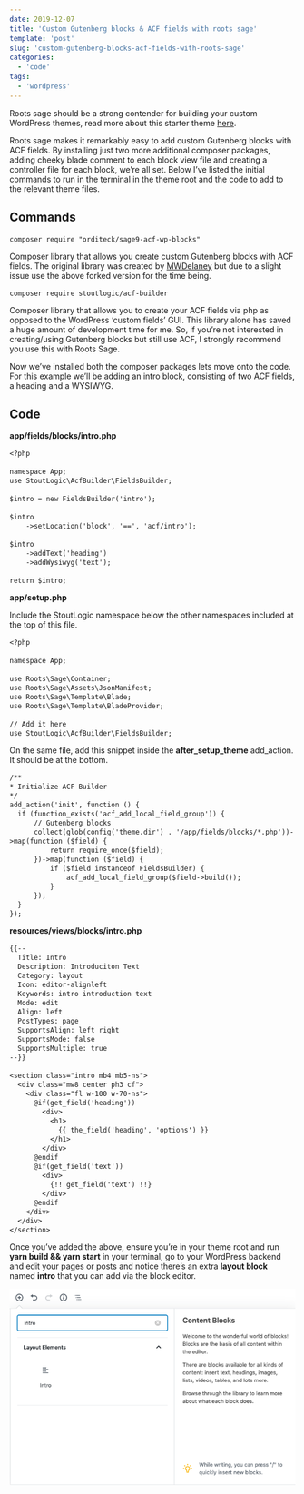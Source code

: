 ```yaml
---
date: 2019-12-07
title: 'Custom Gutenberg blocks & ACF fields with roots sage'
template: 'post'
slug: 'custom-gutenberg-blocks-acf-fields-with-roots-sage'
categories:
  - 'code'
tags:
  - 'wordpress'
---
```


Roots sage should be a strong contender for building your custom WordPress themes, read more about this starter theme [here](https://roots.io/sage/).

Roots sage makes it remarkably easy to add custom Gutenberg blocks with ACF fields. By installing just two more additional composer packages, adding cheeky blade comment to each block view file and creating a controller file for each block, we’re all set. Below I’ve listed the initial commands to run in the terminal in the theme root and the code to add to the relevant theme files.

**Commands**
------------

    composer require "orditeck/sage9-acf-wp-blocks"

Composer library that allows you create custom Gutenberg blocks with ACF fields. The original library was created by [MWDelaney](https://github.com/MWDelaney) but due to a slight issue use the above forked version for the time being.

    composer require stoutlogic/acf-builder

Composer library that allows you to create your ACF fields via php as opposed to the WordPress ‘custom fields’ GUI. This library alone has saved a huge amount of development time for me. So, if you’re not interested in creating/using Gutenberg blocks but still use ACF, I strongly recommend you use this with Roots Sage.

Now we’ve installed both the composer packages lets move onto the code. For this example we’ll be adding an intro block, consisting of two ACF fields, a heading and a WYSIWYG.

Code
----

**app/fields/blocks/intro.php**

    
    <?php
    
    namespace App;
    use StoutLogic\AcfBuilder\FieldsBuilder;
    
    $intro = new FieldsBuilder('intro');
    
    $intro
        ->setLocation('block', '==', 'acf/intro');
    
    $intro
        ->addText('heading')
        ->addWysiwyg('text');
    
    return $intro;

**app/setup.php**

Include the StoutLogic namespace below the other namespaces included at the top of this file.

    <?php
    
    namespace App;
    
    use Roots\Sage\Container;
    use Roots\Sage\Assets\JsonManifest;
    use Roots\Sage\Template\Blade;
    use Roots\Sage\Template\BladeProvider;
    
    // Add it here
    use StoutLogic\AcfBuilder\FieldsBuilder;
    

On the same file, add this snippet inside the **after\_setup\_theme** add\_action. It should be at the bottom.

    /**
    * Initialize ACF Builder
    */
    add_action('init', function () {
      if (function_exists('acf_add_local_field_group')) {
          // Gutenberg blocks
          collect(glob(config('theme.dir') . '/app/fields/blocks/*.php'))->map(function ($field) {
              return require_once($field);
          })->map(function ($field) {
              if ($field instanceof FieldsBuilder) {
                  acf_add_local_field_group($field->build());
              }
          });
      }
    });
    

**resources/views/blocks/intro.php**

    {{--
      Title: Intro
      Description: Introduciton Text
      Category: layout
      Icon: editor-alignleft
      Keywords: intro introduction text
      Mode: edit
      Align: left
      PostTypes: page
      SupportsAlign: left right
      SupportsMode: false
      SupportsMultiple: true
    --}}
    
    <section class="intro mb4 mb5-ns">
      <div class="mw8 center ph3 cf">
        <div class="fl w-100 w-70-ns">
          @if(get_field('heading'))
            <div>
              <h1>
                {{ the_field('heading', 'options') }}
              </h1>
            </div>
          @endif
          @if(get_field('text'))
            <div>
              {!! get_field('text') !!}
            </div>
          @endif
        </div>
      </div>
    </section>

Once you’ve added the above, ensure you’re in your theme root and run **yarn build && yarn start** in your terminal, go to your WordPress backend and edit your pages or posts and notice there’s an extra **layout block** named **intro** that you can add via the block editor.

![Custom Gutenberg block called intro](../images/Screenshot-2019-12-07-at-21.59.00.png)
